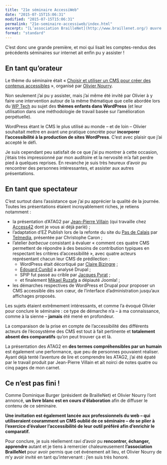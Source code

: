 ```yaml
---
title: "21e séminaire AccessiWeb"
date: "2015-07-15T15:06:31"
modified: "2015-07-15T15:06:31"
permalink: "21e-seminaire-accessiweb/index.html"
excerpt: "[L’association BrailleNet](http://www.braillenet.org/) œuvre depuis des années en faveur de l’accessibilité numérique. Elle est un acteur majeur de l’accessibilité en France, et a notamment créé le [référentiel AccessiWeb](http://www.accessiweb.org/) ainsi que [les formations](http://www.accessiweb.org/index.php/Formations.html). Les personnes ayant acquis l’expertise en évaluation ont accès au [GTA](http://www.accessiweb.org/index.php/groupe-de-travail-accessibilite-web.html), et ce dernier se réunit deux fois par an lors des séminaires. [Lire la suite de «&nbsp;21e séminaire AccessiWeb&nbsp;» →](https://www.ffoodd.fr/21e-seminaire-accessiweb/)"
format: "standard"
---
```

C’est donc une grande première, et moi qui lisait les comptes-rendus des précédents séminaires sur internet ait enfin pu y assister&nbsp;!

## En tant qu’orateur

Le thème du séminaire était «&nbsp;[Choisir et utiliser un CMS pour créer des contenus accessibles](http://inova.snv.jussieu.fr/evenements/colloques/colloques/index.php?c=87)&nbsp;», organisé par [Olivier Nourry](http://accessiblog.fr/).

Non seulement j’ai pu y assister, mais j’ai même été invité par Olivier à y faire une intervention autour de la même thématique que celle abordée lors du [WP Tech](http://2014.wptech.fr) au sujet des **thèmes enfants dans WordPress** (et leur utilisation dans une méthodologie de travail basée sur l’amélioration perpétuelle).

WordPress étant le CMS le plus utilisé au monde –&nbsp;et de loin&nbsp;– Olivier souhaitait mettre en avant une pratique concrète pour **incorporer l’accessibilité à la production de sites WordPress**. C’est avec plaisir que j’ai accepté le défi.

Je suis cependant peu satisfait de ce que j’ai pu montrer à cette occasion, j’étais très impressionné par mon auditoire et la nervosité m’a fait perdre pied à quelques reprises. En revanche je suis très heureux d’avoir pu rencontrer des personnes intéressantes, et assister aux autres présentations.

## En tant que spectateur

C’est surtout dans l’assistance que j’ai pu apprécier la qualité de la journée. Toutes les présentations étaient incroyablement riches, je retiens notamment&nbsp;:

* la présentation d’ATAG2 par [Jean-Pierre Villain](https://twitter.com/villainjp) (qui travaille chez [Access42](http://access42.net/) dont je vous ai déjà parlé)&nbsp;;
* l’adaptation d’EZ Publish lors de la refonte du site du [Pas de Calais](http://www.pasdecalais.fr/) par [Telmedia](http://www.telmedia.fr/), présentée par Christophe Caron&nbsp;;
* l’atelier _barbecue_ consistant à évaluer «&nbsp;comment ces quatre CMS permettent de répondre à des besoins de contribution typiques en respectant les critères d’accessibilité&nbsp;», avec quatre acteurs représentant chacun leur CMS de prédilection&nbsp;:
  * WordPress était décortiqué par [Claire Bizingre](http://www.accesbilis.fr/)&nbsp;;
  * [Édouard Cunibil](http://duael.fr/) a analysé Drupal&nbsp;;
  * SPIP fut passé au crible par [Jacques Pyrat](http://www.pyrat.net/)&nbsp;;
  * et finalement [Mikael Ruzafa](http://cr2a-graphique.fr/) a dépiauté Joomla!&nbsp;;
* les démarches respectives de WordPress et Drupal pour proposer un CMS accessible dès son cœur, de l’interface d’administration jusqu’aux affichages proposés.

Les sujets étaient extrêmement intéressants, et comme l’a évoqué Olivier pour conclure le séminaire&nbsp;: ce type de démarche n’a –&nbsp;à ma connaissance, comme à la sienne&nbsp;– **jamais** été mené en profondeur.

La comparaison de la prise en compte de l’accessibilité des différents acteurs de l’écosystème des CMS est tout à fait pertinente et **totalement absent des comparatifs** qu’on peut trouver ça et là.

La présentation des ATAG2 en **des termes compréhensibles par un humain** est également une performance, que peu de personnes pouvaient réaliser. Ayant déjà tenté l’aventure de lire et comprendre les ATAG2, j’ai été épaté par le travail produit par Jean-Pierre Villain et ait noirci de notes quatre ou cinq pages de mon carnet.

## Ce n’est pas fini&nbsp;!

Comme Dominique Burger (président de BrailleNet) et Olivier Nourry l’ont annoncé, **un livre blanc est en cours d’élaboration** afin de diffuser le contenu de ce séminaire.

**Une invitation est également lancée aux professionnels du web –&nbsp;qui utiliseraient couramment un CMS oublié de ce séminaire&nbsp;– de se plier à l’exercice d’évaluer l’accessibilité de leur outil préféré afin d’enrichir le comparatif.**

Pour conclure, je suis réellement ravi d’avoir pu **rencontrer, échanger, apprendre** autant et je tiens à remercier chaleureusement **l’association BrailleNet** pour avoir permis que cet événement ait lieu, et Olivier Nourry de m’y avoir invité en tant qu’intervenant&nbsp;: j’en suis très honoré.